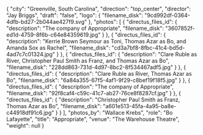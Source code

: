 {
  "city": "Greenville, South Carolina",
  "direction": "top_center",
  "director": "Jay Briggs",
  "draft": "false",
  "logo": {
    "filename_disk": "9cd992df-0364-4dfb-bd27-2b044ae427f9.svg"
  },
  "photos": [
    {
      "directus_files_id": {
        "description": "The company of Appropriate",
        "filename_disk": "3607852f-ed1d-4759-8f6b-c64e84359619.jpg"
      }
    },
    {
      "directus_files_id": {
        "description": "Kerrie Brown Seymour as Toni, Thomas Azar as Bo, and Amanda Sox as Rachel",
        "filename_disk": "cd3a7bf8-8fbc-41c4-bd5d-4ad7c7c01324.jpg"
      }
    },
    {
      "directus_files_id": {
        "description": "Clare Ruble as River, Christopher Paul Smith as Franz, and Thomas Azar as Bo",
        "filename_disk": "228dd863-731d-4d97-8bc2-8f534467adf5.jpg"
      }
    },
    {
      "directus_files_id": {
        "description": "Clare Ruble as River, Thomas Azar as Bo",
        "filename_disk": "6a84a355-67f5-4af1-9f29-c8bef19f18f5.jpg"
      }
    },
    {
      "directus_files_id": {
        "description": "The company of Appropriate",
        "filename_disk": "92f8caf4-c59c-41c7-ab27-76ce8f8287cf.jpg"
      }
    },
    {
      "directus_files_id": {
        "description": "Christopher Paul Smith as Franz, Thomas Azar as Bo",
        "filename_disk": "a601e513-45fa-4a95-ba8e-c44918df91c6.jpg"
      }
    }
  ],
  "photos_by": "Wallace Krebs",
  "role": "Bo Lafayette",
  "title": "Appropriate",
  "venue": "The Warehouse Theatre",
  "weight": null
}